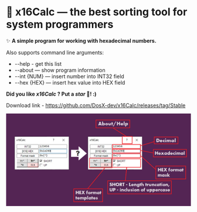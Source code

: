 # 💾 x16Calc — the best sorting tool for system programmers

✨ **A simple program for working with hexadecimal numbers.**

Also supports command line arguments:
* --help - get this list
* --about — show program information
* --int {NUM} — insert number into INT32 field
* --hex {HEX} — insert hex value into HEX field

**Did you like _x16Calc_ ? Put a _star_ 🌟!  :)**

Download link - https://github.com/DosX-dev/x16Calc/releases/tag/Stable

![Scr1](https://raw.githubusercontent.com/DosX-dev/x16Calc/main/presentation.jpg)
